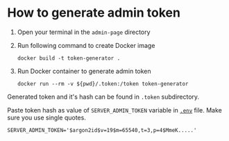 # How to generate admin token

1. Open your terminal in the `admin-page` directory

2. Run following command to create Docker image

    ```shell
    docker build -t token-generator .
    ```

3. Run Docker container to generate admin token

    ```shell
    docker run --rm -v ${pwd}/.token:/token token-generator
    ```

Generated token and it's hash can be found in `.token` subdirectory.

Paste token hash as value of `SERVER_ADMIN_TOKEN` variable in [`.env`](../.env) file. Make sure you use single quotes.

```text
SERVER_ADMIN_TOKEN='$argon2id$v=19$m=65540,t=3,p=4$MmeK.....'
```
